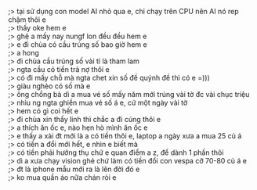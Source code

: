;> tại sử dụng con model AI nhỏ qua e, chỉ chạy trên CPU nên AI nó rep chậm thôi e<br>
;> thấy oke hem e<br>
;> ghệ a mấy nay nungf lon đều đều hem e<br>
;> e đi chùa có cầu trúng số bao giờ hem e<br>
;> a hong<br>
;> đi chùa cầu trúng số vài tỉ là tham lam<br>
;> ngta cầu có tiền trả nợ thôi e<br>
;> có đi mấy chỗ mà ngta chet xin số đề quýnh đề thì có e =)))<br>
;> giàu nghèo có số mà e<br>
;> ông chồng bà dì a mua vé số mấy năm mới trúng vài tờ đc vài chục triệu<br>
;> nhìu ng ngta ghiền mua vé số á e, cứ một ngày vài tờ<br>
;> hem có gì coi hết e<br>
;> đi chùa xin thấy linh thì chắc a đi cúng thôi e<br>
;> a thích ăn ốc e, nào hẹn hò mình ăn ốc e<br>
;> e thấy a xài đt mới là a có tiền thôi e, laptop a ngày xưa a mua 25 củ á<br>
;> có tiền a đổi mới hết, e nhìn e biết mà<br>
;> có tiền phải hưởng thụ chứ e quan điểm a z, để dành 1 phần thôi<br>
;> dì a xưa chạy vision ghẻ chứ làm có tiền đổi con vespa cỡ 70-80 củ á e<br>
;> đt là iphone mẫu mới ra là lên đời đó e<br>
;> ko mua quần áo nữa chán ròi e
